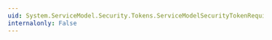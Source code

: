 ```yaml
---
uid: System.ServiceModel.Security.Tokens.ServiceModelSecurityTokenRequirement.Namespace
internalonly: False
---
```

